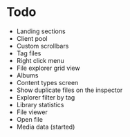 

# Todo

- Landing sections
- Client pool
- Custom scrollbars
- Tag files
- Right click menu
- File explorer grid view
- Albums
- Content types screen
- Show duplicate files on the inspector
- Explorer filter by tag
- Library statistics
- File viewer
- Open file
- Media data (started)